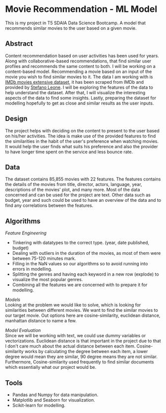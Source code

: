 # Movie Recommendation - ML Model
This is my project in T5 SDAIA Data Science Bootcamp. A model that recommends similar movies to the user based on a given movie.

## Abstract
Content recommendation based on user activities has been used for years. Along with collaborative-based recommendations, that find similar user profiles and recommends the same content to both. I will be working on a content-based model. Recommending a movie based on an input of the movie you wish to find similar movies to it. The data I am working with is [IMDb movies extensive dataset](https://www.kaggle.com/stefanoleone992/imdb-extensive-dataset), it has been scraped from IMDb and provided by [Stefano Leone](https://www.kaggle.com/stefanoleone992). I will be exploring the features of the data to help understand the dataset. After that, I will visualize the interesting aspects of the data to find some insights. Lastly, preparing the dataset for modelling hopefully to get as close and similar results as the user inputs.


## Design
The project helps with deciding on the content to present to the user based on his/her activities. The idea is make use of the provided features to find the similarities in the habit of the user's preference when watching movies. It would help the user finds what suits his preference and also the provider to have longer time spent on the service and less bounce rate.

## Data
The dataset contains 85,855 movies with 22 features. The features contains the details of the movies from title, director, actors, language, year, descriptions of the movies' plot, and many more. Most of the data concerned and can be used for the project are text. Other data such as budget, year and such could be used to have an overview of the data and to find any correlations between the features.

## Algorithms
*Feature Engineering*
- Tinkering with datatypes to the correct type. (year, date published, budget)
- Dealing with outliers in the duration of the movies, as most of them were between 75-120 minutes mark.
- Filling in the NaN values so our algorithms so to avoid running into errors in modelling.
- Splitting the genres and having each keyword in a new row (explode) to visualize the most popular genres.
- Combining all the features we are concerned with to prepare it for modelling.

*Models* <br />
Looking at the problem we would like to solve, which is looking for similarities between different movies. We want to find the similar movies to our target movie. Out options here are cosine-similarity, euclidean distance, manhattan distance to name a few.

*Model Evaluation* <br />
Since we will be working with text, we could use dummy variables or vectorizations. Euclidean distance is that important in the project due to that I don't care much about the actual distance between each item. Cosine-similarity works by calculating the degree between each item, a lower degree would mean they are similar, 90 degree means they are not similar. Furthermore, Cosine-similarity used frequently to find similar documents which essentially what our project would be.

## Tools
- Pandas and Numpy for data manipulation.
- Matplotlib and Seaborn for visualization.
- Scikit-learn for modelling.
